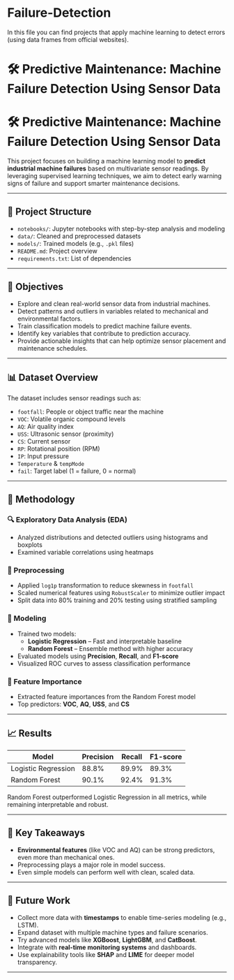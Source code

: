 # Failure-Detection
In this file you can find projects that apply machine learning to detect errors (using data frames from official websites).
# 🛠️ Predictive Maintenance: Machine Failure Detection Using Sensor Data
# 🛠️ Predictive Maintenance: Machine Failure Detection Using Sensor Data

This project focuses on building a machine learning model to **predict industrial machine failures** based on multivariate sensor readings. By leveraging supervised learning techniques, we aim to detect early warning signs of failure and support smarter maintenance decisions.

---

## 📂 Project Structure

- `notebooks/`: Jupyter notebooks with step-by-step analysis and modeling
- `data/`: Cleaned and preprocessed datasets
- `models/`: Trained models (e.g., `.pkl` files)
- `README.md`: Project overview
- `requirements.txt`: List of dependencies

---

## 🎯 Objectives

- Explore and clean real-world sensor data from industrial machines.
- Detect patterns and outliers in variables related to mechanical and environmental factors.
- Train classification models to predict machine failure events.
- Identify key variables that contribute to prediction accuracy.
- Provide actionable insights that can help optimize sensor placement and maintenance schedules.

---

## 📊 Dataset Overview

The dataset includes sensor readings such as:

- `footfall`: People or object traffic near the machine
- `VOC`: Volatile organic compound levels
- `AQ`: Air quality index
- `USS`: Ultrasonic sensor (proximity)
- `CS`: Current sensor
- `RP`: Rotational position (RPM)
- `IP`: Input pressure
- `Temperature` & `tempMode`
- `fail`: Target label (1 = failure, 0 = normal)

---

## 🧪 Methodology

### 🔍 Exploratory Data Analysis (EDA)
- Analyzed distributions and detected outliers using histograms and boxplots
- Examined variable correlations using heatmaps

### 🧹 Preprocessing
- Applied `log1p` transformation to reduce skewness in `footfall`
- Scaled numerical features using `RobustScaler` to minimize outlier impact
- Split data into 80% training and 20% testing using stratified sampling

### 🤖 Modeling
- Trained two models:
  - **Logistic Regression** – Fast and interpretable baseline
  - **Random Forest** – Ensemble method with higher accuracy
- Evaluated models using **Precision**, **Recall**, and **F1-score**
- Visualized ROC curves to assess classification performance

### 🌟 Feature Importance
- Extracted feature importances from the Random Forest model
- Top predictors: **VOC**, **AQ**, **USS**, and **CS**

---

## 📈 Results

| Model              | Precision | Recall | F1-score |
|-------------------|-----------|--------|----------|
| Logistic Regression | 88.8%    | 89.9%  | 89.3%    |
| Random Forest       | 90.1%    | 92.4%  | 91.3%    |

Random Forest outperformed Logistic Regression in all metrics, while remaining interpretable and robust.

---

## 🧠 Key Takeaways

- **Environmental features** (like VOC and AQ) can be strong predictors, even more than mechanical ones.
- Preprocessing plays a major role in model success.
- Even simple models can perform well with clean, scaled data.

---

## 🚀 Future Work

- Collect more data with **timestamps** to enable time-series modeling (e.g., LSTM).
- Expand dataset with multiple machine types and failure scenarios.
- Try advanced models like **XGBoost**, **LightGBM**, and **CatBoost**.
- Integrate with **real-time monitoring systems** and dashboards.
- Use explainability tools like **SHAP** and **LIME** for deeper model transparency.

---




